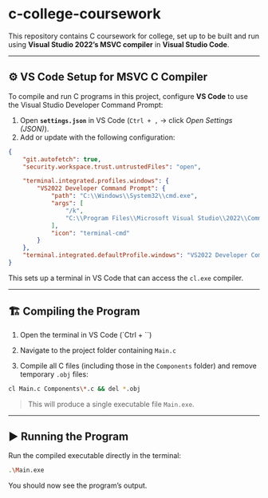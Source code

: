 # c-college-coursework

This repository contains C coursework for college, set up to be built and run using **Visual Studio 2022’s MSVC compiler** in **Visual Studio Code**.

---

## ⚙️ VS Code Setup for MSVC C Compiler

To compile and run C programs in this project, configure **VS Code** to use the Visual Studio Developer Command Prompt:

1. Open **`settings.json`** in VS Code (`Ctrl + ,` → click *Open Settings (JSON)*).
2. Add or update with the following configuration:

```json
{
    "git.autofetch": true,
    "security.workspace.trust.untrustedFiles": "open",

    "terminal.integrated.profiles.windows": {
        "VS2022 Developer Command Prompt": {
            "path": "C:\\Windows\\System32\\cmd.exe",
            "args": [
                "/k",
                "C:\\Program Files\\Microsoft Visual Studio\\2022\\Community\\VC\\Auxiliary\\Build\\vcvars64.bat"
            ],
            "icon": "terminal-cmd"
        }
    },
    "terminal.integrated.defaultProfile.windows": "VS2022 Developer Command Prompt"
}
```

This sets up a terminal in VS Code that can access the `cl.exe` compiler.

---

## 🏗️ Compiling the Program

1. Open the terminal in VS Code (`Ctrl + ``)

2. Navigate to the project folder containing `Main.c`

3. Compile all C files (including those in the `Components` folder) and remove temporary `.obj` files:

```bash
cl Main.c Components\*.c && del *.obj
```

> This will produce a single executable file `Main.exe`.

---

## ▶️ Running the Program

Run the compiled executable directly in the terminal:

```bash
.\Main.exe
```

You should now see the program’s output.